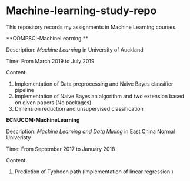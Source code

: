 # Machine-learning-study-repo
This repository records my assignments in Machine Learning courses.

**COMPSCI-MachineLearning ** 

Description: *Machine Learning* in University of Auckland

Time: From March 2019 to July 2019

Content: 

1. Implementation of Data preprocessing and Naive Bayes classifier pipeline
2. Implementation of Naive Bayesian algorithm and two extension based on given papers (No packages)
3.  Dimension reduction and unsupervised classification



**ECNUCOM-MachineLearning** 

Description: *Machine Learning and Data Mining* in East China Normal Univeristy

Time: From September 2017 to January 2018

Content: 

1. Prediction of Typhoon path (implementation of linear regression )

